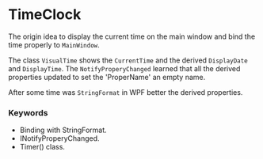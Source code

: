 ﻿# TimeClock

The origin idea to display the current time on the main window and bind the time properly to `MainWindow`.

The class `VisualTime` shows the `CurrentTime` and the derived `DisplayDate` and `DisplayTime`.
The `NotifyProperyChanged` learned that all the derived properties updated to set the 'ProperName' an empty name.

After some time was `StringFormat` in WPF better the derived properties.

### Keywords
- Binding with StringFormat.
- INotifyProperyChanged.
- Timer() class.

